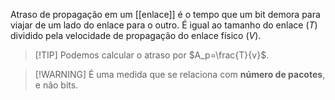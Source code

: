 Atraso de propagação em um [[enlace]] é o tempo que um bit demora para viajar de um lado do enlace para o outro.
É igual ao tamanho do enlace ($T$) dividido pela velocidade de propagação do enlace físico ($V$).
>[!TIP] Podemos calcular o atraso por $A_p=\frac{T}{v}$.

>[!WARNING] É uma medida que se relaciona com **número de pacotes**, e não bits.